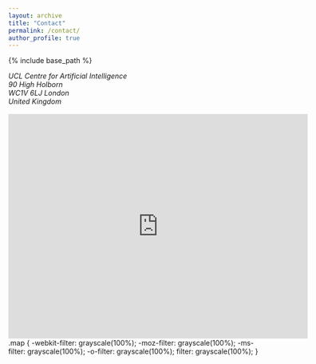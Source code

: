 ```yaml
---
layout: archive
title: "Contact"
permalink: /contact/
author_profile: true
---
```


{% include base_path %}

<address>
  UCL Centre for Artificial Intelligence<br />90 High Holborn<br /> WC1V 6LJ London<br /> United Kingdom
</address>
<br>
<!-- ([see on Google Maps](https://goo.gl/maps/5JmzYNJTt8hZufbZA)) -->

<iframe src="https://www.google.com/maps/embed?pb=!1m14!1m8!1m3!1d4965.579778013099!2d-0.12450412319706675!3d51.51707062522409!3m2!1i1024!2i768!4f13.1!3m3!1m2!1s0x48761b3585a9c137%3A0xffe1d0c346654ca5!2s90%20High%20Holborn%2C%20Holborn%2C%20London%20WC1V%206LJ!5e0!3m2!1sfr!2suk!4v1588107506410!5m2!1sfr!2suk" width="600" height="450" frameborder="0" style="border:0;" allowfullscreen="" aria-hidden="false" tabindex="0"></iframe>
.map {
    -webkit-filter: grayscale(100%);
       -moz-filter: grayscale(100%);
        -ms-filter: grayscale(100%);
         -o-filter: grayscale(100%);
            filter: grayscale(100%);
}

<!-- <LinkedIn: [<font color="#52ADC8">mrsandeshbhat</font>](https://in.linkedin.com/in/mrsandeshbhat)> -->

<!-- <embed src="https://www.linkedin.com/in/mrsandeshbhat" width="650" height="1800" type='application/pdf'> -->
